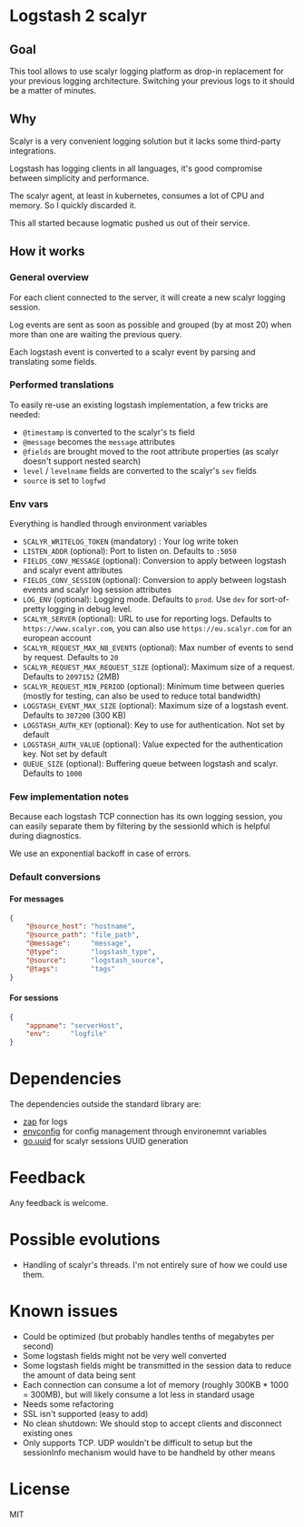 # Logstash 2 scalyr

## Goal
This tool allows to use scalyr logging platform as drop-in replacement for your previous logging architecture. 
Switching your previous logs to it should be a matter of minutes.

## Why
Scalyr is a very convenient logging solution but it lacks some third-party integrations.

Logstash has logging clients in all languages, it's good compromise between simplicity and performance.

The scalyr agent, at least in kubernetes, consumes a lot of CPU and memory. So I quickly discarded it.

This all started because logmatic pushed us out of their service.

## How it works

### General overview
For each client connected to the server, it will create a new scalyr logging session.

Log events are sent as soon as possible and grouped (by at most 20) when more than one are waiting the previous query.

Each logstash event is converted to a scalyr event by parsing and translating some fields.

### Performed translations
To easily re-use an existing logstash implementation, a few tricks are needed:
 
- `@timestamp` is converted to the scalyr's ts field
- `@message` becomes the `message` attributes
- `@fields` are brought moved to the root attribute properties (as scalyr doesn't support nested search)
- `level` / `levelname` fields are converted to the scalyr's `sev` fields
- `source` is set to `logfwd`

### Env vars
Everything is handled through environment variables

- `SCALYR_WRITELOG_TOKEN` (mandatory) : Your log write token
- `LISTEN_ADDR` (optional): Port to listen on. Defaults to `:5050`
- `FIELDS_CONV_MESSAGE` (optional): Conversion to apply between logstash and scalyr event attributes
- `FIELDS_CONV_SESSION` (optional): Conversion to apply between logstash events and scalyr log session attributes
- `LOG_ENV` (optional): Logging mode. Defaults to `prod`. Use `dev` for sort-of-pretty logging in debug level.
- `SCALYR_SERVER` (optional): URL to use for reporting logs. Defaults to `https://www.scalyr.com`, you can also use `https://eu.scalyr.com` for an european account
- `SCALYR_REQUEST_MAX_NB_EVENTS` (optional): Max number of events to send by request. Defaults to `20`
- `SCALYR_REQUEST_MAX_REQUEST_SIZE` (optional): Maximum size of a request. Defaults to `2097152` (2MB)
- `SCALYR_REQUEST_MIN_PERIOD` (optional): Minimum time between queries (mostly for testing, can also be used to reduce total bandwidth)
- `LOGSTASH_EVENT_MAX_SIZE` (optional): Maximum size of a logstash event. Defaults to `307200` (300 KB)
- `LOGSTASH_AUTH_KEY` (optional): Key to use for authentication. Not set by default
- `LOGSTASH_AUTH_VALUE` (optional): Value expected for the authentication key. Not set by default
- `QUEUE_SIZE` (optional): Buffering queue between logstash and scalyr. Defaults to `1000`

### Few implementation notes
Because each logstash TCP connection has its own logging session, you can easily separate them by filtering by the 
sessionId which is helpful during diagnostics.

We use an exponential backoff in case of errors.

### Default conversions
#### For messages
```json
{
    "@source_host": "hostname",
    "@source_path": "file_path",
    "@message":     "message",
    "@type":        "logstash_type",
    "@source":      "logstash_source",
    "@tags":        "tags"
}
```

#### For sessions
```json
{
    "appname": "serverHost",
    "env":     "logfile"
}
```

# Dependencies
The dependencies outside the standard library are:

- [zap](https://github.com/uber-go/zap) for logs
- [envconfig](github.com/kelseyhightower/envconfig) for config management through environemnt variables
- [go.uuid](github.com/satori/go.uuid) for scalyr sessions UUID generation

# Feedback
Any feedback is welcome.

# Possible evolutions
- Handling of scalyr's threads. I'm not entirely sure of how we could use them.

# Known issues
- Could be optimized (but probably handles tenths of megabytes per second)
- Some logstash fields might not be very well converted
- Some logstash fields might be transmitted in the session data to reduce the amount of data being sent
- Each connection can consume a lot of memory (roughly 300KB * 1000 = 300MB), but will likely consume a lot less in standard usage
- Needs some refactoring
- SSL isn't supported (easy to add)
- No clean shutdown: We should stop to accept clients and disconnect existing ones
- Only supports TCP. UDP wouldn't be difficult to setup but the sessionInfo mechanism would have to be handheld by other means

# License
MIT
